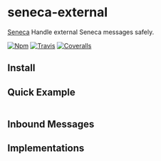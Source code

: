 # seneca-external
[Seneca](senecajs.org) Handle external Seneca messages safely.

[![Npm][BadgeNpm]][Npm]
[![Travis][BadgeTravis]][Travis]
[![Coveralls][BadgeCoveralls]][Coveralls]


## Install



## Quick Example

```
```


## Inbound Messages



## Implementations



[BadgeCoveralls]: https://coveralls.io/repos/voxgig/seneca-external/badge.svg?branch=master&service=github
[BadgeNpm]: https://badge.fury.io/js/seneca-external.svg
[BadgeTravis]: https://travis-ci.org/voxgig/seneca-external.svg?branch=master
[Coveralls]: https://coveralls.io/github/voxgig/seneca-external?branch=master
[Npm]: https://www.npmjs.com/package/seneca-external
[Travis]: https://travis-ci.org/voxgig/seneca-external?branch=master
